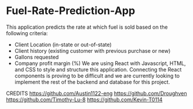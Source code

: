 # Fuel-Rate-Prediction-App
This application predicts the rate at which fuel is sold based on the following criteria: 
- Client Location (in-state or out-of-state)
- Client history (existing customer with previous purchase or new)
- Gallons requested
- Company profit margin (%)
We are using React with Javascript, HTML, and CSS to style and structure this application.
Connecting the React components is proving to be difficult and we are currently looking to implement the rest of the backend and database for this project.

CREDITS
https://github.com/Austin1122-eng
https://github.com/Droughven
https://github.com/Timothy-Lu-8
https://github.com/Kevin-T0114
